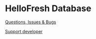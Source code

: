 # HelloFresh Database

[Questions, Issues & Bugs](https://github.com/Muetze42/hellofresh-database/issues)

[Support developer](https://coffee.huth.it/)
